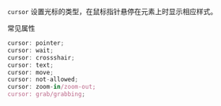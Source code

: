 `cursor` 设置光标的类型，在鼠标指针悬停在元素上时显示相应样式。

常见属性

```js
cursor: pointer;
cursor: wait;
cursor: crossshair;
cursor: text;
cursor: move;
cursor: not-allowed;
cursor: zoom-in/zoom-out;
cursor: grab/grabbing;
```

